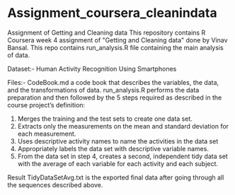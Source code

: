 # Assignment_coursera_cleanindata
Assignment of Getting and Cleaning data
This repository contains R Coursera week 4 assignment of "Getting and Cleaning data" done by Vinav Bansal. This repo contains run_analysis.R file containing the main analysis of data.

Dataset:-
Human Activity Recognition Using Smartphones

Files:-
CodeBook.md a code book that describes the variables, the data, and the transformations of data.
run_analysis.R performs the data preparation and then followed by the 5 steps required as described in the course project’s definition:
1. Merges the training and the test sets to create one data set.
2. Extracts only the measurements on the mean and standard deviation for each measurement.
3. Uses descriptive activity names to name the activities in the data set
4. Appropriately labels the data set with descriptive variable names.
5. From the data set in step 4, creates a second, independent tidy data set with the average of each variable for each activity and each subject.

Result
TidyDataSetAvg.txt is the exported final data after going through all the sequences described above.
